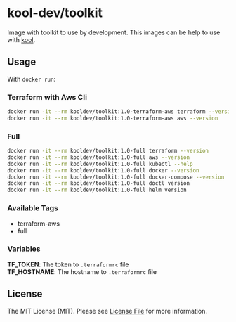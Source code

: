 # kool-dev/toolkit


Image with toolkit to use by development. This images can be help to use with [kool](https://github.com/kool-dev/kool).

## Usage

With `docker run`:

### Terraform with Aws Cli
```sh
docker run -it --rm kooldev/toolkit:1.0-terraform-aws terraform --version 
docker run -it --rm kooldev/toolkit:1.0-terraform-aws aws --version 
```

### Full
```sh
docker run -it --rm kooldev/toolkit:1.0-full terraform --version 
docker run -it --rm kooldev/toolkit:1.0-full aws --version 
docker run -it --rm kooldev/toolkit:1.0-full kubectl --help 
docker run -it --rm kooldev/toolkit:1.0-full docker --version 
docker run -it --rm kooldev/toolkit:1.0-full docker-compose --version 
docker run -it --rm kooldev/toolkit:1.0-full doctl version 
docker run -it --rm kooldev/toolkit:1.0-full helm version 
```

### Available Tags

- terraform-aws
- full

### Variables

**TF_TOKEN**: The token to `.terraformrc` file  
**TF_HOSTNAME**: The hostname to `.terraformrc` file  

## License

The MIT License (MIT). Please see [License File](LICENSE.md) for more information.
